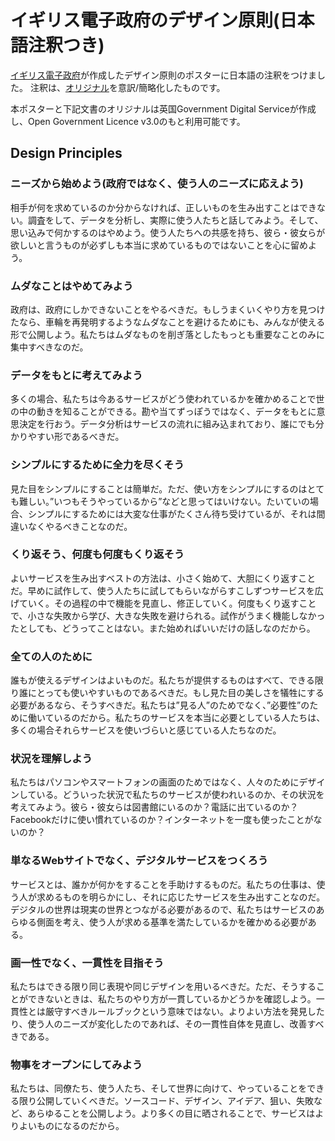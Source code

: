 # イギリス電子政府のデザイン原則(日本語注釈つき)

[イギリス電子政府](https://gds.blog.gov.uk/)が作成したデザイン原則のポスターに日本語の注釈をつけました。
注釈は、[オリジナル](https://www.gov.uk/guidance/government-design-principles)を意訳/簡略化したものです。

本ポスターと下記文書のオリジナルは英国Government Digital Serviceが作成し、Open Government Licence v3.0のもと利用可能です。


## Design Principles
### ニーズから始めよう(政府ではなく、使う人のニーズに応えよう)

相手が何を求めているのか分からなければ、正しいものを生み出すことはできない。調査をして、データを分析し、実際に使う人たちと話してみよう。そして、思い込みで何かするのはやめよう。使う人たちへの共感を持ち、彼ら・彼女らが欲しいと言うものが必ずしも本当に求めているものではないことを心に留めよう。

### ムダなことはやめてみよう

政府は、政府にしかできないことをやるべきだ。もしうまくいくやり方を見つけたなら、車輪を再発明するようなムダなことを避けるためにも、みんなが使える形で公開しよう。私たちはムダなものを削ぎ落としたもっとも重要なことのみに集中すべきなのだ。

### データをもとに考えてみよう

多くの場合、私たちは今あるサービスがどう使われているかを確かめることで世の中の動きを知ることができる。勘や当てずっぽうではなく、データをもとに意思決定を行おう。データ分析はサービスの流れに組み込まれており、誰にでも分かりやすい形であるべきだ。

### シンプルにするために全力を尽くそう

見た目をシンプルにすることは簡単だ。ただ、使い方をシンプルにするのはとても難しい。”いつもそうやっているから”などと思ってはいけない。たいていの場合、シンプルにするためには大変な仕事がたくさん待ち受けているが、それは間違いなくやるべきことなのだ。

### くり返そう、何度も何度もくり返そう

よいサービスを生み出すベストの方法は、小さく始めて、大胆にくり返すことだ。早めに試作して、使う人たちに試してもらいながらすこしずつサービスを広げていく。その過程の中で機能を見直し、修正していく。何度もくり返すことで、小さな失敗から学び、大きな失敗を避けられる。試作がうまく機能しなかったとしても、どうってことはない。また始めればいいだけの話しなのだから。

### 全ての人のために

誰もが使えるデザインはよいものだ。私たちが提供するものはすべて、できる限り誰にとっても使いやすいものであるべきだ。もし見た目の美しさを犠牲にする必要があるなら、そうすべきだ。私たちは”見る人”のためでなく、”必要性”のために働いているのだから。私たちのサービスを本当に必要としている人たちは、多くの場合それらサービスを使いづらいと感じている人たちなのだ。

### 状況を理解しよう

私たちはパソコンやスマートフォンの画面のためではなく、人々のためにデザインしている。どういった状況で私たちのサービスが使われいるのか、その状況を考えてみよう。彼ら・彼女らは図書館にいるのか？電話に出ているのか？Facebookだけに使い慣れているのか？インターネットを一度も使ったことがないのか？

### 単なるWebサイトでなく、デジタルサービスをつくろう

サービスとは、誰かが何かをすることを手助けするものだ。私たちの仕事は、使う人が求めるものを明らかにし、それに応じたサービスを生み出すことなのだ。デジタルの世界は現実の世界とつながる必要があるので、私たちはサービスのあらゆる側面を考え、使う人が求める基準を満たしているかを確かめる必要がある。

### 画一性でなく、一貫性を目指そう

私たちはできる限り同じ表現や同じデザインを用いるべきだ。ただ、そうすることができないときは、私たちのやり方が一貫しているかどうかを確認しよう。一貫性とは厳守すべきルールブックという意味ではない。よりよい方法を発見したり、使う人のニーズが変化したのであれば、その一貫性自体を見直し、改善すべきである。

### 物事をオープンにしてみよう

私たちは、同僚たち、使う人たち、そして世界に向けて、やっていることをできる限り公開していくべきだ。ソースコード、デザイン、アイデア、狙い、失敗など、あらゆることを公開しよう。より多くの目に晒されることで、サービスはよりよいものになるのだから。

